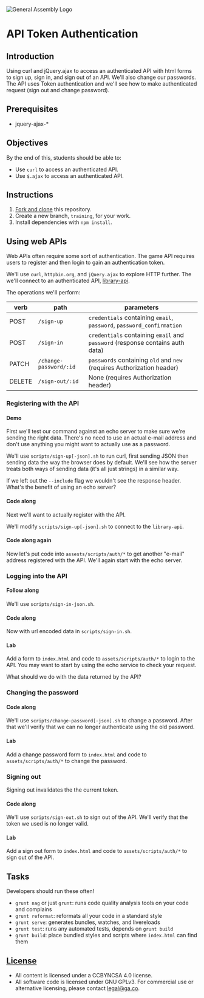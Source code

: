 ![General Assembly Logo](http://i.imgur.com/ke8USTq.png)

# API Token Authentication

## Introduction

Using curl and jQuery.ajax to access an authenticated API with html forms to
sign up, sign in, and sign out of an API. We'll also change our passwords. The
API uses Token authentication and we'll see how to make authenticated request
(sign out and change password).

## Prerequisites

-   jquery-ajax-*

## Objectives

By the end of this, students should be able to:

-   Use `curl` to access an authenticated API.
-   Use `$.ajax` to access an authenticated API.

## Instructions

1.  [Fork and clone](https://github.com/ga-wdi-boston/meta/wiki/ForkAndClone) this
repository.
1.  Create a new branch, `training`, for your work.
1.  Install dependencies with `npm install`.

## Using web APIs

Web APIs often require some sort of authentication.  The game API requires users
to register and then login to gain an authentication token.

We'll use `curl`, `httpbin.org`, and `jQuery.ajax` to explore HTTP further.
The we'll connect to an authenticated API, [library-api](https://github.com/ga-wdi-boston/library-api).

The operations we'll perform:

| verb   | path                   | parameters |
| ----   | ----                   | ---------- |
| POST   | `/sign-up`             | `credentials` containing `email`, `password`, `password_confirmation` |
| POST   | `/sign-in`             | `credentials` containing `email` and `password` (response contains auth data) |
| PATCH  | `/change-password/:id` | `passwords` containing `old` and `new` (requires Authorization header) |
| DELETE | `/sign-out/:id`        | None (requires Authorization header) |

### Registering with the API

#### Demo

First we'll test our command against an echo server to make sure we're sending
the right data. There's no need to use an actual e-mail address and don't use
anything you might want to actually use as a password.

We'll use `scripts/sign-up[-json].sh` to run curl, first sending JSON then
sending data the way the browser does by default. We'll see how the server
treats both ways of sending data (it's all just strings) in a similar way.

If we left out the `--include` flag we wouldn't see the response header. What's
the benefit of using an echo server?

#### Code along

Next we'll want to actually register with the API.

We'll modify `scripts/sign-up[-json].sh` to connect to the `library-api`.

#### Code along again

Now let's put code into `assests/scripts/auth/*` to get another "e-mail"
 address registered with the API.  We'll again start with the echo server.

### Logging into the API

#### Follow along

We'll use `scripts/sign-in-json.sh`.

#### Code along

Now with url encoded data in `scripts/sign-in.sh`.

#### Lab

Add a form to `index.html` and code to `assets/scripts/auth/*` to login to the
API. You may want to start by using the echo service to check your request.

What should we do with the data returned by the API?

### Changing the password

#### Code along

We'll use `scripts/change-password[-json].sh` to change a password. After that
we'll verify that we can no longer authenticate using the old password.

#### Lab

Add a change password form to `index.html` and code to `assets/scripts/auth/*`
to change the password.

### Signing out

Signing out invalidates the the current token.

#### Code along

We'll use `scripts/sign-out.sh` to sign out of the API. We'll verify that the
token we used is no longer valid.

#### Lab

Add a sign out form to `index.html` and code to `assets/scripts/auth/*` to sign
out of the API.

## Tasks

Developers should run these often!

-   `grunt nag` or just `grunt`: runs code quality analysis tools on your code
    and complains
-   `grunt reformat`: reformats all your code in a standard style
-   `grunt serve`: generates bundles, watches, and livereloads
-   `grunt test`: runs any automated tests, depends on `grunt build`
-   `grunt build`: place bundled styles and scripts where `index.html` can find
    them

## [License](LICENSE)

-   All content is licensed under a CC­BY­NC­SA 4.0 license.
-   All software code is licensed under GNU GPLv3. For commercial use or alternative
licensing, please contact legal@ga.co.
